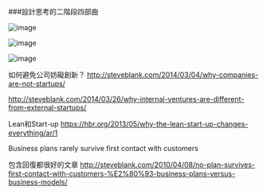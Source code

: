 

###設計思考的二階段四部曲

![image](https://farm6.staticflickr.com/5450/17896289235_dd035a3c33_o.png)

![image](https://farm9.staticflickr.com/8788/17275859793_0d99dd0042_o.png)


![image](https://farm8.staticflickr.com/7778/17273805284_960f448e4a_o.png)


如何避免公司妨礙創新？
http://steveblank.com/2014/03/04/why-companies-are-not-startups/

http://steveblank.com/2014/03/26/why-internal-ventures-are-different-from-external-startups/


Lean和Start-up
https://hbr.org/2013/05/why-the-lean-start-up-changes-everything/ar/1

Business plans rarely survive first contact with customers


包含回復都很好的文章
http://steveblank.com/2010/04/08/no-plan-survives-first-contact-with-customers-%E2%80%93-business-plans-versus-business-models/